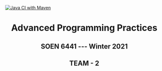 [![Java CI with Maven](https://github.com/oneofthesuperbest/SOEN6441-Project/actions/workflows/maven.yml/badge.svg?branch=main)](https://github.com/oneofthesuperbest/SOEN6441-Project/actions/workflows/maven.yml)

# <center>Advanced Programming Practices</center>
## <center>SOEN 6441 --- Winter 2021</center>

## <center>TEAM - 2</center>

